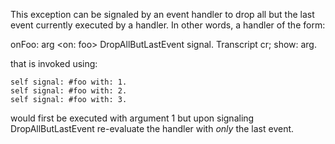 This exception can be signaled by an event handler to drop all but the last event currently executed by a handler. In other words, a handler of the form:

onFoo: arg
	<on: foo>
	DropAllButLastEvent signal.
	Transcript cr; show: arg.

that is invoked using:

	self signal: #foo with: 1.
	self signal: #foo with: 2.
	self signal: #foo with: 3.

would first be executed with argument 1 but upon signaling DropAllButLastEvent re-evaluate the handler with *only* the last event.
